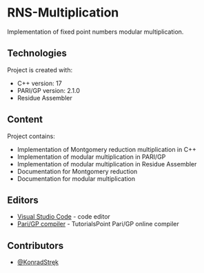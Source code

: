 # RNS-Multiplication
Implementation of fixed point numbers modular multiplication.

## Technologies
Project is created with:
* C++ version: 17
* PARI/GP version: 2.1.0
* Residue Assembler
	
## Content
Project contains:
* Implementation of Montgomery reduction multiplication in C++
* Implementation of modular multiplication in PARI/GP
* Implementation of modular multiplication in Residue Assembler
* Documentation for Montgomery reduction
* Documentation for modular multiplication

## Editors
* [Visual Studio Code](https://code.visualstudio.com) - code editor
* [Pari/GP compiler](https://www.tutorialspoint.com/execute_pari_online.php) - TutorialsPoint Pari/GP online compiler

## Contributors

* [@KonradStręk](https://github.com/kondziu2504)
